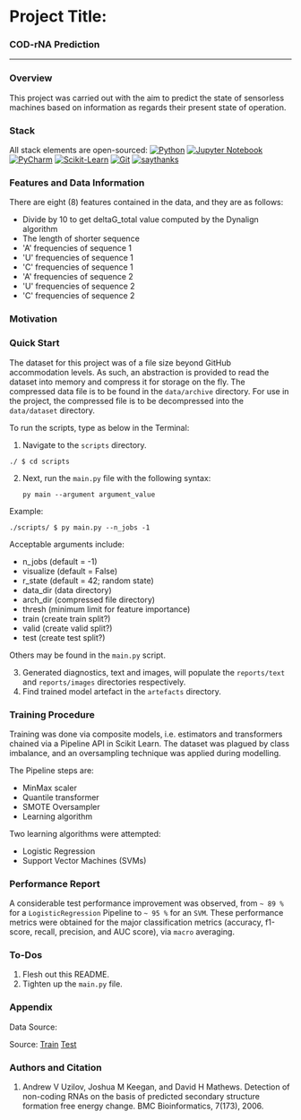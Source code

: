 # Project Title:
### COD-rNA Prediction
___
### Overview
This project was carried out with the aim to predict the state of sensorless machines based on information as regards their present state of operation.

### Stack
All stack elements are open-sourced:
[![Python](https://img.shields.io/badge/python-3670A0?style=for-the-badge&logo=python&logoColor=ffdd54)](https://www.python.org/downloads/release/python-360/)
[![Jupyter Notebook](https://img.shields.io/badge/jupyter-%23FA0F00.svg?style=for-the-badge&logo=jupyter&logoColor=white)](https://www.jupyter.org)
[![PyCharm](https://img.shields.io/badge/pycharm-143?style=for-the-badge&logo=pycharm&logoColor=black&color=black&labelColor=green)](https://www.jetbrains.com/pycharm/)
[![Scikit-Learn](https://img.shields.io/badge/scikit--learn-%23F7931E.svg?style=for-the-badge&logo=scikit-learn&logoColor=white)](https://scikit-learn.org/)
[![Git](https://img.shields.io/badge/git-%23F05033.svg?style=for-the-badge&logo=git&logoColor=white)](http://git-scm.com/)
[![saythanks](https://img.shields.io/badge/say-thanks-ff69b4.svg?&style=for-the-badge)](https://saythanks.io/to/kennethreitz)

### Features and Data Information
There are eight (8) features contained in the data, and they are as follows:
- Divide by 10 to get deltaG_total value computed by the Dynalign algorithm
- The length of shorter sequence
- 'A' frequencies of sequence 1
- 'U' frequencies of sequence 1
- 'C' frequencies of sequence 1
- 'A' frequencies of sequence 2
- 'U' frequencies of sequence 2
- 'C' frequencies of sequence 2

### Motivation


### Quick Start
The dataset for this project was of a file size beyond GitHub accommodation levels. As such, an abstraction is provided to read the dataset into memory and compress it for storage on the fly. The compressed data file is to be found in the `data/archive` directory. For use in the project, the compressed file is to be decompressed into the `data/dataset` directory.

To run the scripts, type as below in the Terminal:

1. Navigate to the `scripts` directory.
```
./ $ cd scripts
```
2. Next, run the `main.py` file with the following syntax:

    `py main --argument argument_value`

Example:

```
./scripts/ $ py main.py --n_jobs -1
```
Acceptable arguments include:
- n_jobs (default = -1)
- visualize (default = False)
- r_state (default = 42; random state)
- data_dir (data directory)
- arch_dir (compressed file directory)
- thresh (minimum limit for feature importance)
- train (create train split?)
- valid (create valid split?)
- test (create test split?)

Others may be found in the `main.py` script.

3. Generated diagnostics, text and images, will populate the `reports/text` and `reports/images` directories respectively.
4. Find trained model artefact in the `artefacts` directory.

### Training Procedure
Training was done via composite models, i.e. estimators and transformers chained via a Pipeline API in Scikit Learn. The dataset was plagued by class imbalance, and an oversampling technique was applied during modelling.

The Pipeline steps are:
- MinMax scaler
- Quantile transformer
- SMOTE Oversampler
- Learning algorithm

Two learning algorithms were attempted:
- Logistic Regression
- Support Vector Machines (SVMs)


### Performance Report
A considerable test performance improvement was observed, from `~ 89 %` for a `LogisticRegression` Pipeline to `~ 95 %` for an `SVM`. These performance metrics were obtained for the major classification metrics (accuracy, f1-score, recall, precision, and AUC score), via `macro` averaging.



### To-Dos
1. Flesh out this README.
2. Tighten up the `main.py` file.

### Appendix

Data Source:

Source: [Train](https://www.csie.ntu.edu.tw/~cjlin/libsvmtools/datasets/binary/cod-rna) [Test](https://www.csie.ntu.edu.tw/~cjlin/libsvmtools/datasets/binary/cod-rna.t)

### Authors and Citation

1. Andrew V Uzilov, Joshua M Keegan, and David H Mathews. Detection of non-coding RNAs on the basis of predicted secondary structure formation free energy change. BMC Bioinformatics, 7(173), 2006.


